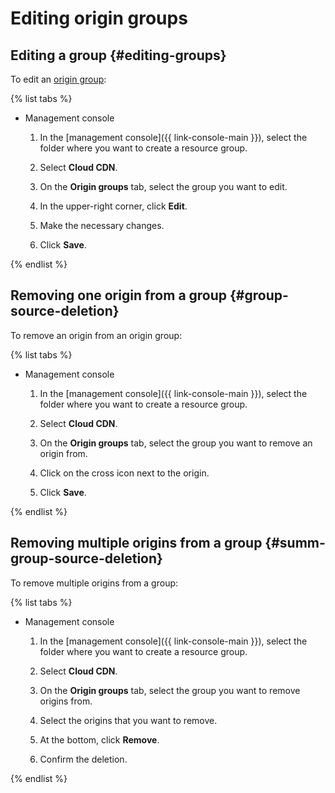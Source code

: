 # Editing origin groups

## Editing a group {#editing-groups}

To edit an [origin group](../../concepts/origins.md):

{% list tabs %}

- Management console

  1. In the [management console]({{ link-console-main }}), select the folder where you want to create a resource group.
  
  1. Select **Cloud CDN**.
  
  1. On the **Origin groups** tab, select the group you want to edit.
  
  1. In the upper-right corner, click **Edit**.
  
  1. Make the necessary changes.
  
  1. Click **Save**.

{% endlist %}

## Removing one origin from a group {#group-source-deletion}

To remove an origin from an origin group:

{% list tabs %}

- Management console

  1. In the [management console]({{ link-console-main }}), select the folder where you want to create a resource group.
  
  1. Select **Cloud CDN**.
  
  1. On the **Origin groups** tab, select the group you want to remove an origin from.
  
  1. Click on the cross icon next to the origin.
  
  1. Click **Save**.

{% endlist %}

## Removing multiple origins from a group {#summ-group-source-deletion}

To remove multiple origins from a group:

{% list tabs %}

- Management console

  1. In the [management console]({{ link-console-main }}), select the folder where you want to create a resource group.
  
  1. Select **Cloud CDN**.
  
  1. On the **Origin groups** tab, select the group you want to remove origins from.
  
  1. Select the origins that you want to remove.
  
  1. At the bottom, click **Remove**.
  
  1. Confirm the deletion.

{% endlist %}

